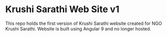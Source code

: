 
# Krushi Sarathi Web Site v1

This repo holds the first version of Krushi Sarathi website created for NGO Krushi Sarathi. Website is built using Angular 9 and no longer hosted.

